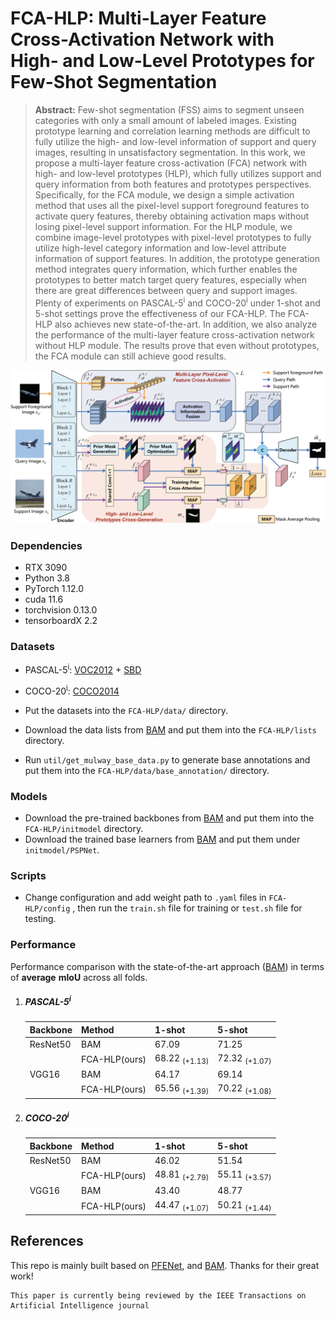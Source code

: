 
# FCA-HLP: Multi-Layer Feature Cross-Activation Network with High- and Low-Level Prototypes for Few-Shot Segmentation

> **Abstract:** Few-shot segmentation (FSS) aims to segment unseen categories with only a small amount of labeled images. Existing prototype learning and correlation learning methods are difficult to fully utilize the high- and low-level information of support and query images, resulting in unsatisfactory segmentation. In this work, we propose a multi-layer feature cross-activation (FCA) network with high- and low-level prototypes (HLP), which fully utilizes support and query information from both features and prototypes perspectives. Specifically, for the FCA module, we design a simple activation method that uses all the pixel-level support foreground features to activate query features, thereby obtaining activation maps without losing pixel-level support information. For the HLP module, we combine image-level prototypes with pixel-level prototypes to fully utilize high-level category information and low-level attribute information of support features. In addition, the prototype generation method integrates query information, which further enables the prototypes to better match target query features, especially when there are great differences between query and support images. Plenty of experiments on PASCAL-5<sup>i</sup> and COCO-20<sup>i</sup> under 1-shot and 5-shot settings prove the effectiveness of our FCA-HLP. The FCA-HLP also achieves new state-of-the-art. In addition, we also analyze the performance of the multi-layer feature cross-activation network without HLP module. The results prove that even without prototypes, the FCA module can still achieve good results.

<p align="middle">
  <img src="figure/main.png">
</p>

### Dependencies

- RTX 3090
- Python 3.8
- PyTorch 1.12.0
- cuda 11.6
- torchvision 0.13.0
- tensorboardX 2.2


### Datasets

- PASCAL-5<sup>i</sup>:  [VOC2012](http://host.robots.ox.ac.uk/pascal/VOC/voc2012/) + [SBD](http://home.bharathh.info/pubs/codes/SBD/download.html)

- COCO-20<sup>i</sup>:  [COCO2014](https://cocodataset.org/#download)
- Put the datasets into the `FCA-HLP/data/` directory.
- Download the data lists from [BAM](https://github.com/chunbolang/BAM) and put them into the `FCA-HLP/lists` directory.
- Run `util/get_mulway_base_data.py` to generate base annotations and put them into the `FCA-HLP/data/base_annotation/` directory.

### Models

- Download the pre-trained backbones from [BAM](https://github.com/chunbolang/BAM) and put them into the `FCA-HLP/initmodel` directory. 
- Download the trained base learners from [BAM](https://github.com/chunbolang/BAM) and put them under `initmodel/PSPNet`. 


### Scripts

- Change configuration and add weight path to `.yaml` files in `FCA-HLP/config` , then run the `train.sh` file for training or `test.sh` file for testing.

### Performance

Performance comparison with the state-of-the-art approach ([BAM](https://github.com/chunbolang/BAM)) in terms of **average** **mIoU** across all folds. 

1. ##### PASCAL-5<sup>i</sup>

   | Backbone  | Method       | 1-shot                   | 5-shot                   |
   | --------  | ------------ | ------------------------ | ------------------------ |
   | ResNet50  | BAM          | 67.09                    | 71.25                    |
   |           | FCA-HLP(ours)| 68.22 <sub>(+1.13)</sub> | 72.32 <sub>(+1.07)</sub> |
   | VGG16     | BAM          | 64.17                    | 69.14                    |
   |           | FCA-HLP(ours)| 65.56 <sub>(+1.39)</sub> | 70.22 <sub>(+1.08)</sub> |
   

2. ##### COCO-20<sup>i</sup>

   | Backbone | Method       | 1-shot                   | 5-shot                   |
   | -------- | ------------ | ------------------------ | ------------------------ |
   | ResNet50 | BAM          | 46.02                    | 51.54                    |
   |          | FCA-HLP(ours)| 48.81 <sub>(+2.79)</sub> | 55.11 <sub>(+3.57)</sub> |
   | VGG16    | BAM          | 43.40                    | 48.77                    |
   |          | FCA-HLP(ours)| 44.47 <sub>(+1.07)</sub> | 50.21 <sub>(+1.44)</sub> |
   
   




## References

This repo is mainly built based on [PFENet](https://github.com/dvlab-research/PFENet), and [BAM](https://github.com/chunbolang/BAM). Thanks for their great work!

````
This paper is currently being reviewed by the IEEE Transactions on Artificial Intelligence journal
